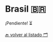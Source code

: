 # Brasil 🇧🇷

¡Pendiente! ⏳

[🔙 volver al listado 🗂️](https://github.com/Villanuevand/google-experts-latam#readme)